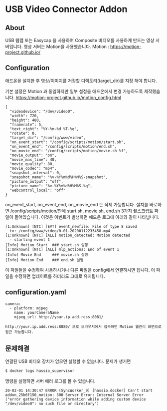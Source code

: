 # USB Video Connector Addon

## About
USB 웹캠 또는 Easycap 을 사용하여 Composite 비디오를 사용하게 만드는 영상 서버입니다.
영상 서버는 Motion을 사용했습니다.
Motion : https://motion-project.github.io/

## Configuration
애드온을 설치한 후 영상/이미지를 저장할 디렉토리(target_dir)를 지정 해야 합니다. 

기본 설정은 Motion 과 동일하지만 일부 설정을 애드온에서 변경 가능하도록 제작했습니다.
https://motion-project.github.io/motion_config.html

```config
{
  "videodevice": "/dev/video0",
  "width": 720,
  "height": 480,
  "framerate": 5,
  "text_right": "%Y-%m-%d %T-%q",
  "rotate": 0,
  "target_dir": "/config/www/video",
  "on_event_start": "/config/scripts/motion/start.sh",
  "on_event_end": "/config/scripts/motion/end.sh",
  "on_movie_end": "/config/scripts/motion/movie.sh %f",
  "movie_output": "on",
  "movie_max_time": 40,
  "movie_quality": 80,
  "movie_codec": "mp4",
  "snapshot_interval": 0,
  "snapshot_name": "%v-%Y%m%d%H%M%S-snapshot",
  "picture_output": "off",
  "picture_name": "%v-%Y%m%d%H%M%S-%q",
  "webcontrol_local": "off"
}
```

on_event_start, on_event_end, on_movie_end 는 삭제 가능합니다. 
설치를 바로하면 /config/scripts/motion/안에 start.sh, movie.sh, end.sh 3가지 쉘스크립트 파일이 들어있습니다. 이것은 이벤트가 발생하면 애드온 로그에 아래와 같이 나타납니다. 
``` log
[1:Unknown] [NTC] [EVT] event_newfile: File of type 8 saved 
  to: /config/www/video/0-01-20200112233458.mp4
[1:Unknown] [NTC] [ALL] motion_detected: Motion detected 
  - starting event 1
[Info] Motion Start  ### start.sh 실행
[1:Unknown] [NTC] [ALL] mlp_actions: End of event 1
[Info] Movie End     ### movie.sh 실행
[Info] Motion End    ### end.sh 실행
```
이 파일들을 수정하여 사용하시거나 다른 파일을 config에서 연결하시면 됩니다. 이 파일을 수정하면 업데이트를 하더라도 그대로 유지됩니다. 

## configuration.yaml
``` configuration
camera:
  - platform: mjpeg
    name: yourCameraName
    mjpeg_url: http://your.ip.add.ress:8081/
```
```
http://your.ip.add.ress:8080/ 으로 브라우저에서 접속하면 Motion 웹관리 화면으로 접근 가능합니다.
```

## 문제해결

연결된 USB 비디오 장치가 없으면 실행할 수 없습니다.
문제가 생기면 
```sh
$ docker logs hassio_supervisor
```
명령을 실행하면 서버 에러 로그를 볼 수 있습니다. 
```log
20-02-01 14:30:47 ERROR (SyncWorker_9) [hassio.docker] Can't start 
addon_25b6f150_motion: 500 Server Error: Internal Server Error 
("error gathering device information while adding custom device 
"/dev/video0": no such file or directory")
```